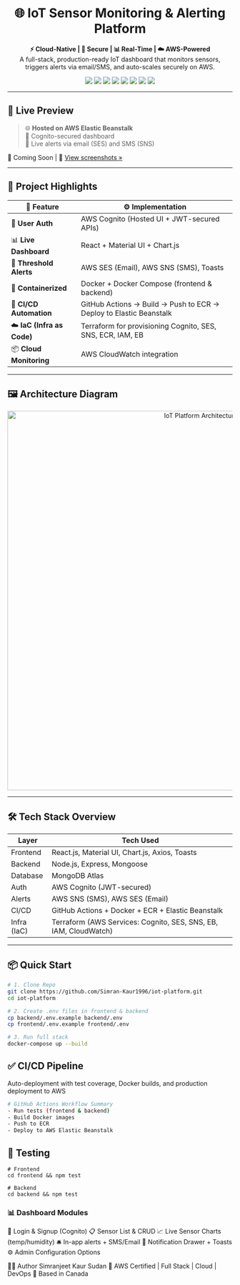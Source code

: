 <h1 align="center">🌐 IoT Sensor Monitoring & Alerting Platform</h1>

<p align="center">
  <b>⚡ Cloud-Native | 🔐 Secure | 📊 Real-Time | ☁️ AWS-Powered</b><br/>
  A full-stack, production-ready IoT dashboard that monitors sensors, triggers alerts via email/SMS, and auto-scales securely on AWS.
</p>

<p align="center">
  <img src="https://img.shields.io/badge/Frontend-React-blue?logo=react" />
  <img src="https://img.shields.io/badge/Backend-Node.js-green?logo=node.js" />
  <img src="https://img.shields.io/badge/Database-MongoDB-brightgreen?logo=mongodb" />
  <img src="https://img.shields.io/badge/Auth-AWS Cognito-orange?logo=amazonaws" />
  <img src="https://img.shields.io/badge/Alerting-SNS/SES-yellow?logo=amazonaws" />
  <img src="https://img.shields.io/badge/CI/CD-GitHub Actions-blue?logo=githubactions" />
  <img src="https://img.shields.io/badge/Infra-Terraform-purple?logo=terraform" />
  <img src="https://img.shields.io/badge/Deployed-AWS Elastic Beanstalk-ff9900?logo=amazonaws" />
</p>

---

## 🚀 Live Preview

> 🌐 **Hosted on AWS Elastic Beanstalk**  
> 🔐 Cognito-secured dashboard  
> 📩 Live alerts via email (SES) and SMS (SNS)

🔗 Coming Soon | 📸 [View screenshots »](./screenshots)

---

## 🧠 Project Highlights

| 🌟 Feature                   | ⚙️ Implementation                                                                 |
|-----------------------------|-----------------------------------------------------------------------------------|
| 🔐 **User Auth**             | AWS Cognito (Hosted UI + JWT-secured APIs)                                       |
| 📊 **Live Dashboard**        | React + Material UI + Chart.js                                                   |
| 📨 **Threshold Alerts**      | AWS SES (Email), AWS SNS (SMS), Toasts                                          |
| 🐳 **Containerized**         | Docker + Docker Compose (frontend & backend)                                     |
| 🔁 **CI/CD Automation**      | GitHub Actions → Build → Push to ECR → Deploy to Elastic Beanstalk              |
| ☁️ **IaC (Infra as Code)**   | Terraform for provisioning Cognito, SES, SNS, ECR, IAM, EB                      |
| 📦 **Cloud Monitoring**      | AWS CloudWatch integration                                                       |

---

## 🖼️ Architecture Diagram

<p align="center">
  <img src="https://raw.githubusercontent.com/Simran-Kaur1996/iot-platform/main/screenshots/iot-architecture.png" width="850" alt="IoT Platform Architecture">
</p>

---

## 🛠️ Tech Stack Overview

| Layer       | Tech Used                                                                 |
|-------------|---------------------------------------------------------------------------|
| Frontend    | React.js, Material UI, Chart.js, Axios, Toasts                            |
| Backend     | Node.js, Express, Mongoose                                                |
| Database    | MongoDB Atlas                                                             |
| Auth        | AWS Cognito (JWT-secured)                                                 |
| Alerts      | AWS SNS (SMS), AWS SES (Email)                                            |
| CI/CD       | GitHub Actions + Docker + ECR + Elastic Beanstalk                         |
| Infra (IaC) | Terraform (AWS Services: Cognito, SES, SNS, EB, IAM, CloudWatch)          |

---

## 📦 Quick Start

```bash
# 1. Clone Repo
git clone https://github.com/Simran-Kaur1996/iot-platform.git
cd iot-platform

# 2. Create .env files in frontend & backend
cp backend/.env.example backend/.env
cp frontend/.env.example frontend/.env

# 3. Run full stack
docker-compose up --build
```
## ✅ CI/CD Pipeline
Auto-deployment with test coverage, Docker builds, and production deployment to AWS
```bash
# GitHub Actions Workflow Summary
- Run tests (frontend & backend)
- Build Docker images
- Push to ECR
- Deploy to AWS Elastic Beanstalk
```
## 🧪 Testing
```
# Frontend
cd frontend && npm test

# Backend
cd backend && npm test
```

### 📊 Dashboard Modules
🔐 Login & Signup (Cognito)
📋 Sensor List & CRUD
📈 Live Sensor Charts (temp/humidity)
🛎️ In-app alerts + SMS/Email
🧾 Notification Drawer + Toasts
⚙️ Admin Configuration Options

👩‍💻 Author
Simranjeet Kaur Sudan
🚀 AWS Certified | Full Stack | Cloud | DevOps
📍 Based in Canada

